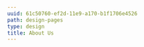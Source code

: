 ```yaml
---
uuid: 61c50760-ef2d-11e9-a170-b1f1706e4526
path: design-pages
type: design
title: About Us
---
```


